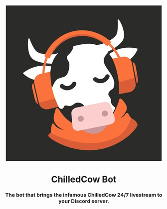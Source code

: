 <p align="center">
  <img src="https://raw.githubusercontent.com/IgorZimmermann/chilledcow-bot/master/logo.jpg">
</p>

<p>
  <h1 align="center">ChilledCow Bot</h1>
  <h3 align="center">The bot that brings the infamous ChilledCow 24/7 livestream to your Discord server.</h3>
</p>
